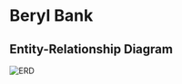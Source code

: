 # Beryl Bank

## Entity-Relationship Diagram
![ERD](https://github.com/user-attachments/assets/62ffc3e1-a2cc-492c-86bd-32c42e22e411)




